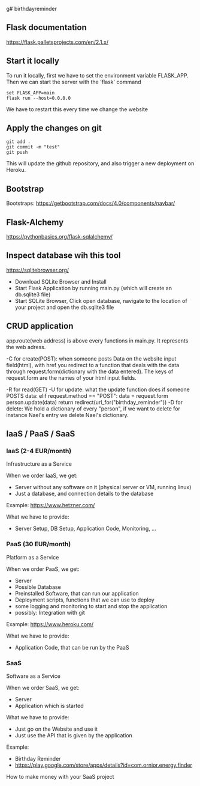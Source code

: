 g# birthdayreminder

## Flask documentation
https://flask.palletsprojects.com/en/2.1.x/

## Start it locally

To run it locally, first we have to set the environment variable FLASK_APP.
Then we can start the server with the 'flask' command
```shell script
set FLASK_APP=main
flask run --host=0.0.0.0

```
We have to restart this every time we change the website

## Apply the changes on git
```shell script
git add .
git commit -m "test"
git push
```

This will update the github repository, and also trigger a new deployment on Heroku.

## Bootstrap
Bootstraps: https://getbootstrap.com/docs/4.0/components/navbar/

## Flask-Alchemy
https://pythonbasics.org/flask-sqlalchemy/


## Inspect database wih this tool
https://sqlitebrowser.org/

- Download SQLite Browser and Install
- Start Flask Application by running main.py (which will create an db.sqlite3 file)
- Start SQLite Browser, Click open database, navigate to the location of your project and open the db.sqlite3 file

## CRUD application

app.route(web address) is above every functions in main.py. It represents the web adress.

-C for create(POST): when someone posts Data on the website input field(html),
with href you redirect to a function that deals with the data through request.form(dictionary with the data entered).
The keys of request.form are the names of your html input fields.

-R for read(GET)
-U for update: what the update function does if someone POSTS data:
    elif request.method == "POST":
        data = request.form
        person.update(data)
        return redirect(url_for("birthday_reminder"))
-D for delete: We hold a dictionary of every "person", if we want to delete for instance Nael's entry
we delete Nael's dictionary.


## IaaS / PaaS / SaaS

### IaaS (2-4 EUR/month)
Infrastructure as a Service

When we order IaaS, we get:
- Server without any software on it (physical server or VM, running linux)
- Just a database, and connection details to the database

Example:
https://www.hetzner.com/

What we have to provide:
- Server Setup, DB Setup, Application Code, Monitoring, ...

### PaaS (30 EUR/month)
Platform as a Service

When we order PaaS, we get:
- Server
- Possible Database
- Preinstalled Software, that can run our application
- Deployment scripts, functions that we can use to deploy
- some logging and monitoring to start and stop the application
- possibly: Integration with git

Example:
https://www.heroku.com/

What we have to provide:
- Application Code, that can be run by the PaaS

### SaaS
Software as a Service

When we order SaaS, we get:
- Server
- Application which is started

What we have to provide:
- Just go on the Website and use it
- Just use the API that is given by the application

Example:
- Birthday Reminder
- https://play.google.com/store/apps/details?id=com.ornior.energy.finder

How to make money with your SaaS project


